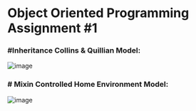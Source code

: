 ﻿# Object Oriented Programming Assignment #1
 
<h3>#Inheritance Collins & Quillian Model: </h3>

![image](https://github.com/user-attachments/assets/276f94b7-7dbf-411e-b3ac-ad1ed772eb74)

<h3>﻿# Mixin Controlled Home Environment Model:</h3>

![image](https://github.com/user-attachments/assets/1b2fc34b-fa32-4cd9-ac09-1e261f4af7ed)
